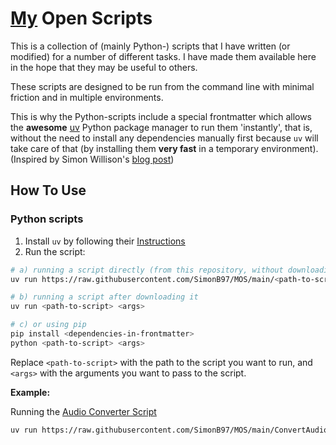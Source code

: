 # [My](https://github.com/SimonB97) Open Scripts

This is a collection of (mainly Python-) scripts that I have written (or modified) for a number of different tasks. I have made them available here in the hope that they may be useful to others.

These scripts are designed to be run from the command line with minimal friction and in multiple environments.

This is why the Python-scripts include a special frontmatter which allows the **awesome** [uv](https://docs.astral.sh/uv/) Python package manager to run them 'instantly', that is, without the need to install any dependencies manually first because `uv` will take care of that (by installing them **very fast** in a temporary environment). (Inspired by Simon Willison's [blog post](https://simonwillison.net/2024/Dec/19/one-shot-python-tools/))


## How To Use

### Python scripts

1. Install `uv` by following their [Instructions](https://github.com/astral-sh/uv?tab=readme-ov-file#installation)
2. Run the script:
```bash
# a) running a script directly (from this repository, without downloading it first)
uv run https://raw.githubusercontent.com/SimonB97/MOS/main/<path-to-script> <args>

# b) running a script after downloading it
uv run <path-to-script> <args>

# c) or using pip
pip install <dependencies-in-frontmatter>
python <path-to-script> <args>
```

Replace `<path-to-script>` with the path to the script you want to run, and `<args>` with the arguments you want to pass to the script.


**Example:**

Running the [Audio Converter Script](https://github.com/SimonB97/my-open-scripts/tree/main/ConvertAudioToMp3) 
```bash
uv run https://raw.githubusercontent.com/SimonB97/MOS/main/ConvertAudioToMp3/mp3.py input_folder -o output_folder
```
